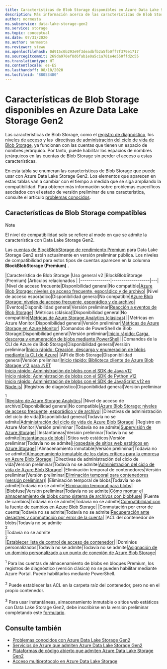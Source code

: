 ```yaml
---
title: Características de Blob Storage disponibles en Azure Data Lake Storage Gen2 | Microsoft Docs
description: Más información acerca de las características de Blob Storage que puede usar con Azure Data Lake Storage Gen2
author: normesta
ms.subservice: data-lake-storage-gen2
ms.service: storage
ms.topic: conceptual
ms.date: 07/31/2020
ms.author: normesta
ms.reviewer: stewu
ms.openlocfilehash: 0d915c0b293e9f3deadbfb2a5fb0ff7f379e1717
ms.sourcegitcommit: 269da970ef8d6fab1e0a5c1a781e4e550ffd2c55
ms.translationtype: HT
ms.contentlocale: es-ES
ms.lasthandoff: 08/10/2020
ms.locfileid: "88053480"
---
```

# <a name="blob-storage-features-available-in-azure-data-lake-storage-gen2"></a>Características de Blob Storage disponibles en Azure Data Lake Storage Gen2

Las características de Blob Storage, como el [registro de diagnóstico](../common/storage-analytics-logging.md), los [niveles de acceso](storage-blob-storage-tiers.md) y las  [directivas de administración del ciclo de vida de Blob Storage](storage-lifecycle-management-concepts.md), ya funcionan con las cuentas que tienen un espacio de nombres jerárquico. Por tanto, puede habilitar los espacios de nombres jerárquicos en las cuentas de Blob Storage sin perder el acceso a estas características.

En esta tabla se enumeran las características de Blob Storage que puede usar con Azure Data Lake Storage Gen2. Los elementos que aparecen en estas tablas van a cambiar con el tiempo a medida que se siga ampliando la compatibilidad. Para obtener más información sobre problemas específicos asociados con el estado de versión preliminar de una característica, consulte el artículo [problemas conocidos](data-lake-storage-known-issues.md).

## <a name="supported-blob-storage-features"></a>Características de Blob Storage compatibles

> [!NOTE]
> El nivel de compatibilidad solo se refiere al modo en que se admite la característica con Data Lake Storage Gen2. 
>
> Las [cuentas de BlockBlobStorage de rendimiento Premium](storage-blob-create-account-block-blob.md) para Data Lake Storage Gen2 están actualmente en versión preliminar pública. Los niveles de compatibilidad para estos tipos de cuentas aparecen en la columna **BlockBlobStorage (Premium)** .

|Característica de Blob Storage |Uso general v2 |BlockBlobStorage (Premium) |Artículos relacionados |
|---------------|-------------------|---|
|Nivel de acceso frecuente|Disponibilidad general|No compatible|[Azure Blob Storage: niveles de acceso frecuente, esporádico y de archivo](storage-blob-storage-tiers.md)|
|Nivel de acceso esporádico|Disponibilidad general|No compatible|[Azure Blob Storage: niveles de acceso frecuente, esporádico y de archivo](storage-blob-storage-tiers.md)|
|Eventos|Disponibilidad general|Versión preliminar|[Reacción a eventos de Blob Storage](storage-blob-event-overview.md)|
|Métricas (clásica)|Disponibilidad general|No compatible|[Métricas de Azure Storage Analytics (clásicas)](../common/storage-analytics-metrics.md?toc=%2fazure%2fstorage%2fblobs%2ftoc.json)|
|Métricas en Azure Monitor|Disponibilidad general|Versión preliminar|[Métricas de Azure Storage en Azure Monitor](../common/storage-metrics-in-azure-monitor.md?toc=%2fazure%2fstorage%2fblobs%2ftoc.json)|
|Comandos de PowerShell de Blob Storage|Disponibilidad general|Versión preliminar|[Inicio rápido: Carga, descarga y enumeración de blobs mediante PowerShell](storage-quickstart-blobs-powershell.md)|
|Comandos de la CLI de Azure de Blob Storage|Disponibilidad general|Versión preliminar|[Inicio rápido: Creación, descarga y enumeración de blobs mediante la CLI de Azure](storage-quickstart-blobs-cli.md)|
|API de Blob Storage|Disponibilidad general|Versión preliminar|[Inicio rápido: Biblioteca cliente de Azure Blob Storage v12 para .NET](storage-quickstart-blobs-dotnet.md)<br>[Inicio rápido: Administración de blobs con el SDK de Java v12](storage-quickstart-blobs-java.md)<br>[Inicio rápido: Administración de blobs con el SDK de Python v12](storage-quickstart-blobs-python.md)<br>[Inicio rápido: Administración de blobs con el SDK de JavaScript v12 en Node.js](storage-quickstart-blobs-nodejs.md)|
|Registros de diagnóstico|Disponibilidad general|Versión preliminar <div role="complementary" aria-labelledby="diagnostic-logging"><sup>1</sup></div> |[Registro de Azure Storage Analytics](../common/storage-analytics-logging.md?toc=%2fazure%2fstorage%2fblobs%2ftoc.json)|
|Nivel de acceso de archivo|Disponibilidad general|No compatible|[Azure Blob Storage: niveles de acceso frecuente, esporádico y de archivo](storage-blob-storage-tiers.md)|
|Directivas de administración del ciclo de vida|Disponibilidad general|Todavía no se admite|[Administración del ciclo de vida de Azure Blob Storage](storage-lifecycle-management-concepts.md)|
|Registro en Azure Monitor|Versión preliminar |Todavía no se admite|[Supervisión de Azure Storage](../common/monitor-storage.md)|
|Instantáneas|Versión preliminar|Todavía no se admite|[Instantáneas de blob](snapshots-overview.md)|
|Sitios web estáticos|Versión preliminar|Todavía no se admite|[Hospedaje de sitios web estáticos en Azure Storage](storage-blob-static-website.md)|
|Almacenamiento inmutable|Versión preliminar|Todavía no se admite|[Almacenamiento inmutable de los datos críticos para la empresa en Azure Blob Storage](storage-blob-immutable-storage.md)|
|Directivas de administración del ciclo de vida|Versión preliminar|Todavía no se admite|[Administración del ciclo de vida de Azure Blob Storage](storage-lifecycle-management-concepts.md)|
|Eliminación temporal de contenedores|Versión preliminar|Versión preliminar|[Eliminación temporal para contenedores (versión preliminar)](soft-delete-container-overview.md)|
|Eliminación temporal de blobs|Todavía no se admite|Todavía no se admite|[Eliminación temporal para blobs](storage-blob-soft-delete.md)|
|Blobfuse|Versión preliminar|Todavía no se admite|[Cómo montar el almacenamiento de blobs como sistema de archivos con blobfuse](storage-how-to-mount-container-linux.md)|
|Fuente de cambios|Todavía no se admite|Todavía no se admite|[Compatibilidad con la fuente de cambios en Azure Blob Storage](storage-blob-change-feed.md)|
|Conmutación por error de cuenta|Todavía no se admite|Todavía no se admite|[Recuperación ante desastres y conmutación por error de la cuenta](../common/storage-disaster-recovery-guidance.md?toc=%2fazure%2fstorage%2fblobs%2ftoc.json)|
|ACL del contenedor de blobs|Todavía no se admite<div role="complementary" aria-labelledby="blob-container-ACL"><sup>2</sup></div>|Todavía no se admite<div role="complementary" aria-labelledby="blob-container-ACL"><sup>2</sup></div>|[Establecer lista de control de acceso de contenedor](https://docs.microsoft.com/rest/api/storageservices/set-container-acl)|
|Dominios personalizados|Todavía no se admite|Todavía no se admite|[Asignación de un dominio personalizado a un punto de conexión de Azure Blob Storage](storage-custom-domain-name.md)|

<div id="diagnostic-logging"><sup>1</sup> Para las cuentas de almacenamiento de blobs en bloques Premium, los registros de diagnóstico (versión clásica) no se pueden habilitar mediante Azure Portal. Puede habilitarlos mediante PowerShell.</div><br>

<div id="blob-container-ACL"><sup>2</sup> Puede establecer las ACL en la carpeta raíz del contenedor, pero no en el propio contenedor.</div><br>

<div id="preview-form"><sup>3</sup> Para usar instantáneas, almacenamiento inmutable o sitios web estáticos con Data Lake Storage Gen2, debe inscribirse en la versión preliminar completando este <a href=https://forms.microsoft.com/Pages/ResponsePage.aspx?id=v4j5cvGGr0GRqy180BHbR2EUNXd_ZNJCq_eDwZGaF5VUOUc3NTNQSUdOTjgzVUlVT1pDTzU4WlRKRy4u>formulario</a>.  </div>

## <a name="see-also"></a>Consulte también

- [Problemas conocidos con Azure Data Lake Storage Gen2](data-lake-storage-known-issues.md)
- [Servicios de Azure que admiten Azure Data Lake Storage Gen2](data-lake-storage-supported-azure-services.md)
- [Plataformas de código abierto que admiten Azure Data Lake Storage Gen2](data-lake-storage-supported-open-source-platforms.md)
- [Acceso multiprotocolo en Azure Data Lake Storage](data-lake-storage-multi-protocol-access.md)
